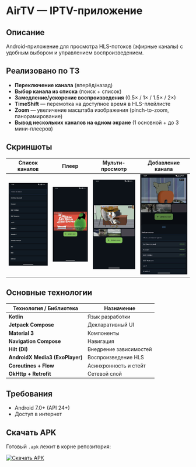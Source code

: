 ﻿# AirTV — IPTV-приложение

## Описание

Android-приложение для просмотра HLS-потоков (эфирные каналы) с удобным выбором и управлением воспроизведением.

## Реализовано по ТЗ

- **Переключение канала** (вперёд/назад)
- **Выбор канала из списка** (поиск + список)
- **Замедление/ускорение воспроизведения** (0.5× / 1× / 1.5× / 2×)
- **TimeShift** — перемотка на доступное время в HLS-плейлисте
- **Zoom** — увеличение масштаба изображения (pinch-to-zoom, панорамирование)
- **Вывод нескольких каналов на одном экране** (1 основной + до 3 мини-плееров)

## Скриншоты

| Список каналов | Плеер | Мульти-просмотр | Добавление канала |
|---|---|---|---|
| <img src="screenshots/channels.jpg" width="260"/> | <img src="screenshots/player.jpg" width="260"/> | <img src="screenshots/manyplayers.jpg" width="260"/> | <img src="screenshots/addchannel.jpg" width="260"/> |


## Основные технологии

| Технология / Библиотека | Назначение |
|---|---|
| **Kotlin** | Язык разработки |
| **Jetpack Compose** | Декларативный UI |
| **Material 3** | Компоненты |
| **Navigation Compose** | Навигация |
| **Hilt (DI)** | Внедрение зависимостей |
| **AndroidX Media3 (ExoPlayer)** | Воспроизведение HLS |
| **Coroutines + Flow** | Асинхронность и стейт |
| **OkHttp + Retrofit** | Сетевой слой |

## Требования

- Android 7.0+ (API 24+)
- Доступ в интернет

## Скачать APK

Готовый `.apk` лежит в корне репозитория:


[![Скачать APK](https://img.shields.io/badge/Download-AirTV.apk-2E77B8?style=for-the-badge)](https://github.com/NIKDIRF/AirTV/raw/main/AirTV.apk)

